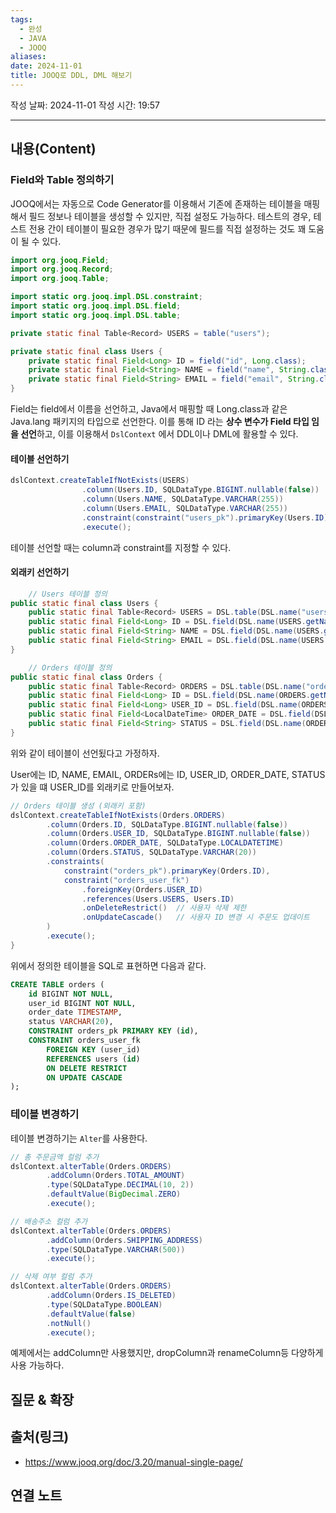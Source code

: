 ```yaml
---
tags:
  - 완성
  - JAVA
  - JOOQ
aliases: 
date: 2024-11-01
title: JOOQ로 DDL, DML 해보기
---
```

작성 날짜: 2024-11-01
작성 시간: 19:57


----
## 내용(Content)

### Field와 Table 정의하기

JOOQ에서는 자동으로 Code Generator를 이용해서 기존에 존재하는 테이블을 매핑해서 필드 정보나 테이블을 생성할 수 있지만, 직접 설정도 가능하다. 테스트의 경우, 테스트 전용 간이 테이블이 필요한 경우가 많기 때문에 필드를 직접 설정하는 것도 꽤 도움이 될 수 있다.

```java
import org.jooq.Field;
import org.jooq.Record;
import org.jooq.Table;

import static org.jooq.impl.DSL.constraint;
import static org.jooq.impl.DSL.field;
import static org.jooq.impl.DSL.table;

```

```java
private static final Table<Record> USERS = table("users");

private static final class Users {
	private static final Field<Long> ID = field("id", Long.class);
	private static final Field<String> NAME = field("name", String.class);
	private static final Field<String> EMAIL = field("email", String.class);
}
```

Field는 field에서 이름을 선언하고, Java에서 매핑할 때 Long.class과 같은 Java.lang 패키지의 타입으로 선언한다. 이를 통해 ID 라는 **상수 변수가 Field 타입 임을 선언**하고, 이를 이용해서 `DslContext` 에서 DDL이나 DML에 활용할 수 있다.


#### 테이블 선언하기

```java
dslContext.createTableIfNotExists(USERS)
                .column(Users.ID, SQLDataType.BIGINT.nullable(false))
                .column(Users.NAME, SQLDataType.VARCHAR(255))
                .column(Users.EMAIL, SQLDataType.VARCHAR(255))
                .constraint(constraint("users_pk").primaryKey(Users.ID))
                .execute();
```

테이블 선언할 때는 column과 constraint를 지정할 수 있다.

#### 외래키 선언하기

```java
    // Users 테이블 정의
public static final class Users {
	public static final Table<Record> USERS = DSL.table(DSL.name("users"));
	public static final Field<Long> ID = DSL.field(DSL.name(USERS.getName(), "id"), Long.class);
	public static final Field<String> NAME = DSL.field(DSL.name(USERS.getName(), "name"), String.class);
	public static final Field<String> EMAIL = DSL.field(DSL.name(USERS.getName(), "email"), String.class);
}

    // Orders 테이블 정의
public static final class Orders {
	public static final Table<Record> ORDERS = DSL.table(DSL.name("orders"));
	public static final Field<Long> ID = DSL.field(DSL.name(ORDERS.getName(), "id"), Long.class);
	public static final Field<Long> USER_ID = DSL.field(DSL.name(ORDERS.getName(), "user_id"), Long.class);
	public static final Field<LocalDateTime> ORDER_DATE = DSL.field(DSL.name(ORDERS.getName(), "order_date"), LocalDateTime.class);
	public static final Field<String> STATUS = DSL.field(DSL.name(ORDERS.getName(), "status"), String.class);
}
```

위와 같이 테이블이 선언됬다고 가정하자.

User에는 ID, NAME, EMAIL, ORDERs에는 ID, USER_ID, ORDER_DATE, STATUS가 있을 떄 USER_ID를 외래키로 만들어보자.

```java
// Orders 테이블 생성 (외래키 포함)
dslContext.createTableIfNotExists(Orders.ORDERS)
		.column(Orders.ID, SQLDataType.BIGINT.nullable(false))
		.column(Orders.USER_ID, SQLDataType.BIGINT.nullable(false))
		.column(Orders.ORDER_DATE, SQLDataType.LOCALDATETIME)
		.column(Orders.STATUS, SQLDataType.VARCHAR(20))
		.constraints(
			constraint("orders_pk").primaryKey(Orders.ID),
			constraint("orders_user_fk")
				.foreignKey(Orders.USER_ID)
				.references(Users.USERS, Users.ID)
				.onDeleteRestrict()  // 사용자 삭제 제한
				.onUpdateCascade()   // 사용자 ID 변경 시 주문도 업데이트
		)
		.execute();
}
```

위에서 정의한 테이블을 SQL로 표현하면 다음과 같다.

```sql
CREATE TABLE orders (
    id BIGINT NOT NULL,
    user_id BIGINT NOT NULL,
    order_date TIMESTAMP,
    status VARCHAR(20),
    CONSTRAINT orders_pk PRIMARY KEY (id),
    CONSTRAINT orders_user_fk 
        FOREIGN KEY (user_id) 
        REFERENCES users (id)
        ON DELETE RESTRICT 
        ON UPDATE CASCADE
);
```

### 테이블 변경하기

테이블 변경하기는 `Alter`를 사용한다.

```java
// 총 주문금액 컬럼 추가
dslContext.alterTable(Orders.ORDERS)
		.addColumn(Orders.TOTAL_AMOUNT)
		.type(SQLDataType.DECIMAL(10, 2))
		.defaultValue(BigDecimal.ZERO)
		.execute();

// 배송주소 컬럼 추가
dslContext.alterTable(Orders.ORDERS)
		.addColumn(Orders.SHIPPING_ADDRESS)
		.type(SQLDataType.VARCHAR(500))
		.execute();

// 삭제 여부 컬럼 추가
dslContext.alterTable(Orders.ORDERS)
		.addColumn(Orders.IS_DELETED)
		.type(SQLDataType.BOOLEAN)
		.defaultValue(false)
		.notNull()
		.execute();
```

예제에서는 addColumn만 사용했지만, dropColumn과 renameColumn등 다양하게 사용 가능하다.

## 질문 & 확장



## 출처(링크)

- https://www.jooq.org/doc/3.20/manual-single-page/

## 연결 노트





